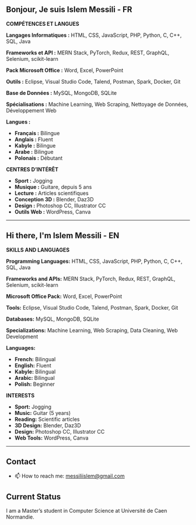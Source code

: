 ## Bonjour, Je suis Islem Messili - FR

**COMPÉTENCES ET LANGUES**

**Langages Informatiques :** HTML, CSS, JavaScript, PHP, Python, C, C++, SQL, Java

**Frameworks et API :** MERN Stack, PyTorch, Redux, REST, GraphQL, Selenium, scikit-learn

**Pack Microsoft Office :** Word, Excel, PowerPoint

**Outils :** Eclipse, Visual Studio Code, Talend, Postman, Spark, Docker, Git

**Base de Données :** MySQL, MongoDB, SQLite

**Spécialisations :** Machine Learning, Web Scraping, Nettoyage de Données, Développement Web

**Langues :**
- **Français :** Bilingue
- **Anglais :** Fluent
- **Kabyle :** Bilingue
- **Arabe :** Bilingue
- **Polonais :** Débutant

**CENTRES D’INTÉRÊT**
- **Sport :** Jogging
- **Musique :** Guitare, depuis 5 ans
- **Lecture :** Articles scientifiques
- **Conception 3D :** Blender, Daz3D
- **Design :** Photoshop CC, Illustrator CC
- **Outils Web :** WordPress, Canva

---

## Hi there, I'm Islem Messili - EN

**SKILLS AND LANGUAGES**

**Programming Languages:** HTML, CSS, JavaScript, PHP, Python, C, C++, SQL, Java

**Frameworks and APIs:** MERN Stack, PyTorch, Redux, REST, GraphQL, Selenium, scikit-learn

**Microsoft Office Pack:** Word, Excel, PowerPoint

**Tools:** Eclipse, Visual Studio Code, Talend, Postman, Spark, Docker, Git

**Databases:** MySQL, MongoDB, SQLite

**Specializations:** Machine Learning, Web Scraping, Data Cleaning, Web Development

**Languages:**
- **French:** Bilingual
- **English:** Fluent
- **Kabyle:** Bilingual
- **Arabic:** Bilingual
- **Polish:** Beginner

**INTERESTS**
- **Sport:** Jogging
- **Music:** Guitar (5 years)
- **Reading:** Scientific articles
- **3D Design:** Blender, Daz3D
- **Design:** Photoshop CC, Illustrator CC
- **Web Tools:** WordPress, Canva

---

## Contact

- 📫 How to reach me: [messiliislem@gmail.com](mailto:messiliislem@gmail.com)

## Current Status

I am a Master’s student in Computer Science at Université de Caen Normandie.
